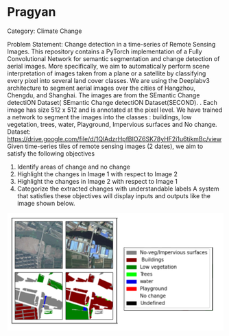 # Pragyan
Category: Climate Change

Problem Statement: Change detection in a time-series of Remote Sensing Images.
This repository contains a PyTorch implementation of a Fully Convolutional Network for semantic
segmentation and change detection of aerial images. More specifically, we aim to automatically
perform scene interpretation of images taken from a plane or a satellite by classifying every pixel
into several land cover classes. We are using the Deeplabv3 architecture to segment aerial images
over the cities of Hangzhou, Chengdu, and Shanghai. The images are from the SEmantic Change
detectiON Dataset( SEmantic Change detectiON Dataset(SECOND). . Each image has size 512 x 512
and is annotated at the pixel level.  We have trained a network to segment the images into the
classes : buildings, low vegetation, trees, water, Playground, Impervious surfaces and No change.
Dataset: https://drive.google.com/file/d/1QlAdzrHpfBIOZ6SK78yHF2i1u6tikmBc/view
Given time-series tiles of remote sensing images (2 dates), we aim to satisfy the following objectives
1. Identify areas of change and no change
2. Highlight the changes in Image 1 with respect to Image 2
3. Highlight the changes in Image 2 with respect to Image 1
4. Categorize the extracted changes with understandable labels
A system that satisfies these objectives will display inputs and outputs like the image shown below.  

![](rm/readmeimg.png)
